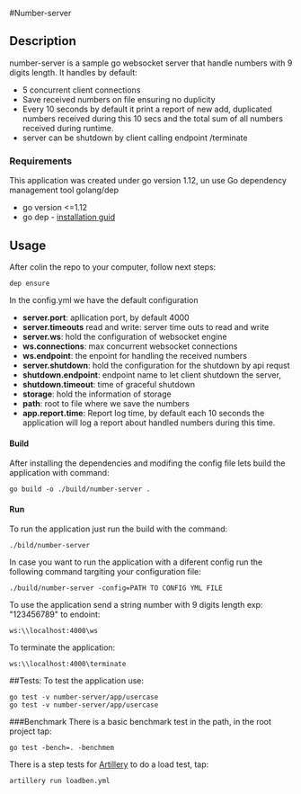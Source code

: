 #Number-server

## Description
number-server is a sample go websocket server that handle numbers with 9 digits length.
It handles by default:
- 5 concurrent client connections
- Save received numbers on file ensuring no duplicity
- Every 10 seconds by default it print a report of new add, duplicated numbers received during this 10 secs and the total sum of all numbers received during runtime.
- server can be shutdown by client calling endpoint /terminate

### Requirements
This application was created under go version 1.12, un use Go dependency management tool golang/dep 
- go version <=1.12
- go dep - [installation guid](https://github.com/golang/dep)

## Usage
After colin the repo to your computer, follow next steps:

```
dep ensure
```

In the config.yml we have the default configuration

- **server.port**: apllication port, by default 4000
- **server.timeouts** read and write:  server time outs to read and write 
- **server.ws**: hold the configuration of websocket engine
- **ws.connections**: max concurrent websocket connections 
- **ws.endpoint**: the enpoint for handling the received numbers
- **server.shutdown**: hold the configuration for the shutdown by api requst
- **shutdown.endpoint**: endpoint name to let client shutdown the server,
- **shutdown.timeout**: time of graceful shutdown
- **storage**: hold the information of storage
- **path**: root to file where we save the numbers
- **app.report.time**: Report log time, by default each 10 seconds the application will log a report about handled numbers during this time.

#### Build
After installing the dependencies and modifing the config file lets build the application with command:

```
go build -o ./build/number-server .
```

#### Run
To run the application just run the build with the command:

```
./bild/number-server
```

In case you want to run the application with a diferent config run the following command targiting your configuration file: 
```
./build/number-server -config=PATH TO CONFIG YML FILE
```

To use the application send a string number with 9 digits length exp: "123456789" to endoint:
```
ws:\\localhost:4000\ws
```

To terminate the application:
```
ws:\\localhost:4000\terminate
```
##Tests:
To test the application use:

``` 
go test -v number-server/app/usercase
go test -v number-server/app/usercase
```
###Benchmark
There is a basic benchmark test in the path, in the root project tap:

```
go test -bench=. -benchmem
```  
There is a step tests for [Artillery](https://artillery.io/docs/getting-started/) to do a load test, tap:
```
artillery run loadben.yml 
```  
